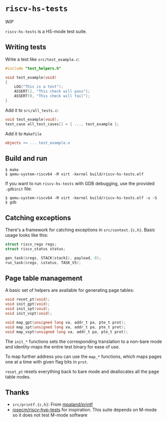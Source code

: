 # `riscv-hs-tests`

*WIP*

`riscv-hs-tests` is a HS-mode test suite.

## Writing tests

Write a test like `src/test_example.c`:

```c
#include "test_helpers.h"

void test_example(void)
{
	LOG("This is a test");
	ASSERT(1, "This check will pass");
	ASSERT(0, "This check will fail");
}
```

Add it to `src/all_tests.c`:

```c
void test_example(void);
test_case all_test_cases[] = { ..., test_example };
```

Add it to `Makefile`

```makefile
objects += ... test_example.o
```

## Build and run

```console
$ make
$ qemu-system-riscv64 -M virt -kernel build/riscv-hs-tests.elf
```

If you want to run `riscv-hs-tests` with GDB debugging, use the provided `.gdbinit` file:

```console
$ qemu-system-riscv64 -M virt -kernel build/riscv-hs-tests.elf -s -S
$ gdb
```

## Catching exceptions

There's a framework for catching exceptions in `src/context.{c,h}`. Basic usage looks like this:

```c
struct riscv_regs regs;
struct riscv_status status;

gen_task(&regs, STACK(stack1), payload, 0);
run_task(&regs, &status, TASK_VS);
```

## Page table management

A basic set of helpers are available for generating page tables:

```c
void reset_pt(void);
void init_gpt(void);
void init_spt(void);
void init_vspt(void);

void map_gpt(unsigned long va, addr_t pa, pte_t prot);
void map_spt(unsigned long va, addr_t pa, pte_t prot);
void map_vspt(unsigned long va, addr_t pa, pte_t prot);
```

The `init_*` functions sets the corresponding translation to a non-bare mode and identity-maps the entire test binary for ease of use.

To map further address you can use the `map_*` functions, which maps pages one at a time with given flag bits in `prot`.

`reset_pt` resets everything back to bare mode and deallocates all the page table nodes.

## Thanks

- `src/printf.{c,h}`: From [mpaland/printf]
- [josecm/riscv-hyp-tests] for inspiration. This suite depends on M-mode so it does not test M-mode software

[mpaland/printf]: https://github.com/mpaland/printf
[josecm/riscv-hyp-tests]: https://github.com/josecm/riscv-hyp-tests
